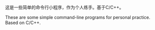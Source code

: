 这是一些简单的命令行小程序，作为个人练手。基于C/C++。

These are some simple command-line programs for personal practice. Based on C/C++.